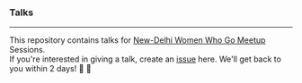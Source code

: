 ### Talks
-----------------------------------------------------------
This repository contains talks for [New-Delhi Women Who Go Meetup](https://www.meetup.com/New-Delhi-Women-Who-Go/) Sessions. <br>
If you're interested in giving a talk, create an [issue](https://github.com/wwgdelhi/Talks/issues) here. 
We'll get back to you within 2 days! :trumpet: :tada:

